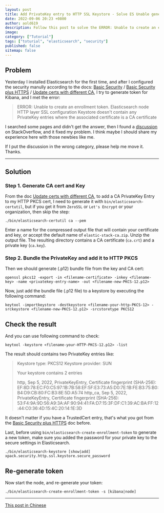 ```yaml
---
layout: post
title: Add PrivateKey entry to HTTP SSL Keystore - Solve ES Unable generate token Error
date: 2022-09-06 20:23 +0800
author: aold619
description: Follow this post to solve the ERROR: Unable to create an enrollment token. Elasticsearch node HTTP layer SSL configuration Keystore doesn't contain any PrivateKey entries where the associated certificate is a CA certificate
image:
category: ["Tutorial"]
tags: ["toturial", "elasticsearch", "security"]
published: false
sitemap: false
---
```


## Problem

Yesterday I installed Elasticsearch for the first time, and after I configured the security manully according to the docs: [Basic Security](https://www.elastic.co/guide/en/elasticsearch/reference/master/security-basic-setup.html) / [Basic Security plus HTTPS](https://www.elastic.co/guide/en/elasticsearch/reference/master/security-basic-setup-https.html) / [Update certs with different CA](https://www.elastic.co/guide/en/elasticsearch/reference/master/update-node-certs-different.html), I try to generate token for Kibana, and I met the error:

> ERROR: Unable to create an enrollment token. Elasticsearch node HTTP layer SSL configuration Keystore doesn't contain any PrivateKey entries where the associated certificate is a CA certificate

I searched some pages and didn't get the answer, then I found a [discussion](https://stackoverflow.com/questions/24974324/import-certificate-as-privatekeyentry) on StackOverflow, and it fixed my problem. I think maybe I should share my experience here with those newbies like me.

If I put the discussion in the wrong category, please help me move it. Thanks.

---

## Solution

### Step 1. Generate CA cert and Key

From the doc [Update certs with different CA](https://www.elastic.co/guide/en/elasticsearch/reference/master/update-node-certs-different.html), to add a CA PrivateKey Entry to my HTTP PKCS cert, I need to generate it with `bin/elasticsearch-certutil`, but if you get it from `ZeroSSL` or `Let's Encrypt` or your organization, then skip the step:

```shell
./bin/elasticsearch-certutil ca --pem
```
Enter a name for the compressed output file that will contain your certificate and key, or accept the default name of `elastic-stack-ca.zip`. Unzip the output file. The resulting directory contains a CA certificate (`ca.crt`) and a private key (`ca.key`).

### Step 2. Bundle the PrivateKey and add it to HTTP PKCS

Then we should generate (.p12) bundle file from the key and CA cert:

```shell
openssl pkcs12 -export -in <filename-certificate> -inkey <filename-key> -name <privatekey-entry-name> -out <filename-new-PKCS-12.p12>
```

Now, just add the bundle file (.p12 file) to a keystore by executing the following command:

```shell
keytool -importkeystore -destkeystore <filename-your-http-PKCS-12> -srckeystore <filename-new-PKCS-12.p12> -srcstoretype PKCS12
```

## Check the result

And you can use following command to check:

```shell
keytool -keystore <filename-your-HTTP-PKCS-12.p12> -list
```

The result should contains two PrivateKey entries like:

> Keystore type: PKCS12
> Keystore provider: SUN
>
> Your keystore contains 2 entries
>
> http, Sep 5, 2022, PrivateKeyEntry,
> Certificate fingerprint (SHA-256): EF:8D:78:EC:F0:C5:97:1B:7B:58:EF:5F:E3:73:A5:D0:7E:1B:FE:B3:75:B0:B4:D9:CB:80:FC:B3:8E:5D:A5:74
> http_ca, Sep 5, 2022, PrivateKeyEntry,
> Certificate fingerprint (SHA-256): 53:F4:9A:9D:56:A9:3A:AF:90:94:41:FA:D7:15:3F:DF:C1:39:AC:BA:FF:12:44:C0:36:4D:15:4C:20:14:1E:3D

It doesn't matter if you have a TrustedCert entry, that's what you got from the [Basic Security plus HTTPS](https://www.elastic.co/guide/en/elasticsearch/reference/master/security-basic-setup-https.html) doc before.

Last, before using `bin/elasticsearch-create-enrollment-token` to generate a new token, make sure you added the password for your private key to the secure settings in Elasticsearch.

```shell
./bin/elasticsearch-keystore [show|add] xpack.security.http.ssl.keystore.secure_password
```

## Re-generate token

Now start the node, and re-generate your token:

```shell
./bin/elasticsearch-create-enrollment-token -s [kibana|node]
```

---

[This post in Chinese](https://segmentfault.com/q/1010000041427143)
